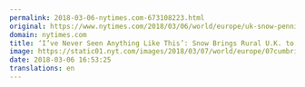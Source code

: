 ```yaml
---
permalink: 2018-03-06-nytimes.com-673108223.html
original: https://www.nytimes.com/2018/03/06/world/europe/uk-snow-pennines.html?partner=rss&amp;emc=rss
domain: nytimes.com
title: ‘I’ve Never Seen Anything Like This’: Snow Brings Rural U.K. to a Halt
image: https://static01.nyt.com/images/2018/03/07/world/europe/07cumbria1/07cumbria1-mediumThreeByTwo440.jpg
date: 2018-03-06 16:53:25
translations: en
---
```


